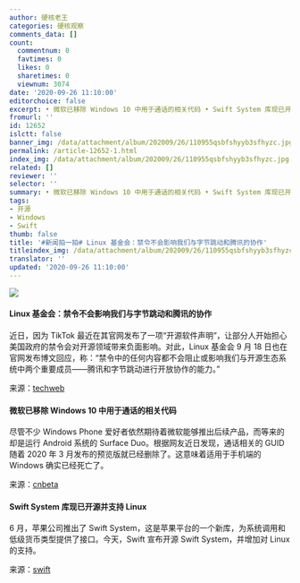 ```yaml
---
author: 硬核老王
categories: 硬核观察
comments_data: []
count:
  commentnum: 0
  favtimes: 0
  likes: 0
  sharetimes: 0
  viewnum: 3074
date: '2020-09-26 11:10:00'
editorchoice: false
excerpt: • 微软已移除 Windows 10 中用于通话的相关代码 • Swift System 库现已开源并支持 Linux
fromurl: ''
id: 12652
islctt: false
banner_img: /data/attachment/album/202009/26/110955qsbfshyyb3sfhyzc.jpg
permalink: /article-12652-1.html
index_img: /data/attachment/album/202009/26/110955qsbfshyyb3sfhyzc.jpg
related: []
reviewer: ''
selector: ''
summary: • 微软已移除 Windows 10 中用于通话的相关代码 • Swift System 库现已开源并支持 Linux
tags:
- 开源
- Windows
- Swift
thumb: false
title: '#新闻拍一拍# Linux 基金会：禁令不会影响我们与字节跳动和腾讯的协作'
titleindex_img: /data/attachment/album/202009/26/110955qsbfshyyb3sfhyzc.jpg
translator: ''
updated: '2020-09-26 11:10:00'
---
```


![](/data/attachment/album/202009/26/110955qsbfshyyb3sfhyzc.jpg)


#### Linux 基金会：禁令不会影响我们与字节跳动和腾讯的协作


近日，因为 TikTok 最近在其官网发布了一项“开源软件声明”，让部分人开始担心美国政府的禁令会对开源领域带来负面影响。对此，Linux 基金会 9 月 18 日也在官网发布博文回应，称：“禁令中的任何内容都不会阻止或影响我们与开源生态系统中两个重要成员——腾讯和字节跳动进行开放协作的能力。”


来源：[techweb](http://www.techweb.com.cn/it/2020-09-25/2805521.shtml)


#### 微软已移除 Windows 10 中用于通话的相关代码


尽管不少 Windows Phone 爱好者依然期待着微软能够推出后续产品，而等来的却是运行 Android 系统的 Surface Duo。根据网友近日发现，通话相关的 GUID 随着 2020 年 3 月发布的预览版就已经删除了。这意味着适用于手机端的 Windows 确实已经死亡了。


来源：[cnbeta](https://www.cnbeta.com/articles/tech/1033823.htm)


#### Swift System 库现已开源并支持 Linux


6 月，苹果公司推出了 Swift System，这是苹果平台的一个新库，为系统调用和低级货币类型提供了接口。今天，Swift 宣布开源 Swift System，并增加对 Linux 的支持。


来源：[swift](https://swift.org/blog/swift-system/)